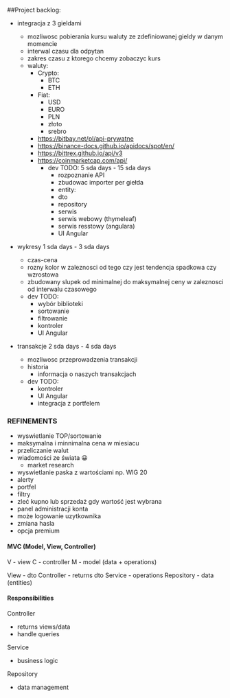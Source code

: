 ##Project backlog:
- integracja z 3 gieldami
  - mozliwosc pobierania kursu waluty ze zdefiniowanej gieldy w danym momencie
  - interwal czasu dla odpytan
  - zakres czasu z ktorego chcemy zobaczyc kurs
  - waluty:
    - Crypto:
      - BTC
      -  ETH
    - Fiat:
      - USD
      - EURO
      - PLN
      - złoto
      - srebro
    - https://bitbay.net/pl/api-prywatne
    - https://binance-docs.github.io/apidocs/spot/en/
    - https://bittrex.github.io/api/v3
    - https://coinmarketcap.com/api/
      - dev TODO: 5 sda days - 15 sda days
        - rozpoznanie API
        - zbudowac importer per giełda
        - entity: 
        - dto
        - repository
        - serwis
        - serwis webowy (thymeleaf)
        - serwis resstowy (angulara)
        - UI Angular

- wykresy   1 sda days - 3 sda days
  - czas-cena
  - rozny kolor w zaleznosci od tego czy jest tendencja spadkowa czy wzrostowa 
  - zbudowany slupek od minimalnej do maksymalnej ceny w zaleznosci od interwalu czasowego
  - dev TODO:
    - wybór biblioteki
    - sortowanie
    - filtrowanie
    - kontroler
    - UI Angular
  

- transakcje 2 sda days - 4 sda days
  - mozliwosc przeprowadzenia transakcji
  - historia
    - informacja o naszych transakcjach
  - dev TODO:
    - kontroler
    - UI Angular
    - integracja z portfelem 
 
### REFINEMENTS
- wyswietlanie TOP/sortowanie
- maksymalna i minnimalna cena w miesiacu
- przeliczanie walut
- wiadomości ze świata  😀
    - market research
- wyswietlanie paska z wartościami np. WIG 20
- alerty
- portfel
- filtry
- zleć kupno lub sprzedaż gdy wartość jest wybrana
- panel administracji konta
- może logowanie uzytkownika
- zmiana hasla
- opcja premium


#### MVC (Model, View, Controller)
V - view
C - controller
M - model (data + operations)

View - dto
Controller - returns dto
Service - operations
Repository - data (entities)

#### Responsibilities

Controller
- returns views/data
- handle queries

Service 
- business logic

Repository
- data management
